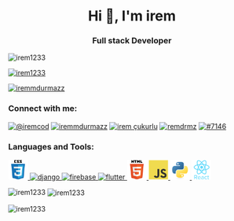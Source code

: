 <h1 align="center">Hi 👋, I'm irem</h1>
<h3 align="center">Full stack Developer</h3>

<p align="left"> <img src="https://komarev.com/ghpvc/?username=irem1233&label=Profile%20views&color=0e75b6&style=flat" alt="irem1233" /> </p>

<p align="left"> <a href="https://github.com/ryo-ma/github-profile-trophy"><img src="https://github-profile-trophy.vercel.app/?username=irem1233" alt="irem1233" /></a> </p>

<p align="left"> <a href="https://twitter.com/iremmdurmazz" target="blank"><img src="https://img.shields.io/twitter/follow/iremmdurmazz?logo=twitter&style=for-the-badge" alt="iremmdurmazz" /></a> </p>

<h3 align="left">Connect with me:</h3>
<p align="left">
<a href="https://codepen.io/@iremcod" target="blank"><img align="center" src="https://raw.githubusercontent.com/rahuldkjain/github-profile-readme-generator/master/src/images/icons/Social/codepen.svg" alt="@iremcod" height="30" width="40" /></a>
<a href="https://twitter.com/iremmdurmazz" target="blank"><img align="center" src="https://raw.githubusercontent.com/rahuldkjain/github-profile-readme-generator/master/src/images/icons/Social/twitter.svg" alt="iremmdurmazz" height="30" width="40" /></a>
<a href="https://linkedin.com/in/i̇rem çukurlu" target="blank"><img align="center" src="https://raw.githubusercontent.com/rahuldkjain/github-profile-readme-generator/master/src/images/icons/Social/linked-in-alt.svg" alt="i̇rem çukurlu" height="30" width="40" /></a>
<a href="https://instagram.com/remdrmz" target="blank"><img align="center" src="https://raw.githubusercontent.com/rahuldkjain/github-profile-readme-generator/master/src/images/icons/Social/instagram.svg" alt="remdrmz" height="30" width="40" /></a>
<a href="https://discord.gg/#7146" target="blank"><img align="center" src="https://raw.githubusercontent.com/rahuldkjain/github-profile-readme-generator/master/src/images/icons/Social/discord.svg" alt="#7146" height="30" width="40" /></a>
</p>

<h3 align="left">Languages and Tools:</h3>
<p align="left"> <a href="https://www.w3schools.com/css/" target="_blank" rel="noreferrer"> <img src="https://raw.githubusercontent.com/devicons/devicon/master/icons/css3/css3-original-wordmark.svg" alt="css3" width="40" height="40"/> </a> <a href="https://www.djangoproject.com/" target="_blank" rel="noreferrer"> <img src="https://cdn.worldvectorlogo.com/logos/django.svg" alt="django" width="40" height="40"/> </a> <a href="https://firebase.google.com/" target="_blank" rel="noreferrer"> <img src="https://www.vectorlogo.zone/logos/firebase/firebase-icon.svg" alt="firebase" width="40" height="40"/> </a> <a href="https://flutter.dev" target="_blank" rel="noreferrer"> <img src="https://www.vectorlogo.zone/logos/flutterio/flutterio-icon.svg" alt="flutter" width="40" height="40"/> </a> <a href="https://www.w3.org/html/" target="_blank" rel="noreferrer"> <img src="https://raw.githubusercontent.com/devicons/devicon/master/icons/html5/html5-original-wordmark.svg" alt="html5" width="40" height="40"/> </a> <a href="https://developer.mozilla.org/en-US/docs/Web/JavaScript" target="_blank" rel="noreferrer"> <img src="https://raw.githubusercontent.com/devicons/devicon/master/icons/javascript/javascript-original.svg" alt="javascript" width="40" height="40"/> </a> <a href="https://www.python.org" target="_blank" rel="noreferrer"> <img src="https://raw.githubusercontent.com/devicons/devicon/master/icons/python/python-original.svg" alt="python" width="40" height="40"/> </a> <a href="https://reactjs.org/" target="_blank" rel="noreferrer"> <img src="https://raw.githubusercontent.com/devicons/devicon/master/icons/react/react-original-wordmark.svg" alt="react" width="40" height="40"/> </a> </p>

<p><img align="left" src="https://github-readme-stats.vercel.app/api/top-langs?username=irem1233&show_icons=true&locale=en&layout=compact" alt="irem1233" /></p>

<p>&nbsp;<img align="center" src="https://github-readme-stats.vercel.app/api?username=irem1233&show_icons=true&locale=en" alt="irem1233" /></p>

<p><img align="center" src="https://github-readme-streak-stats.herokuapp.com/?user=irem1233&" alt="irem1233" /></p>
